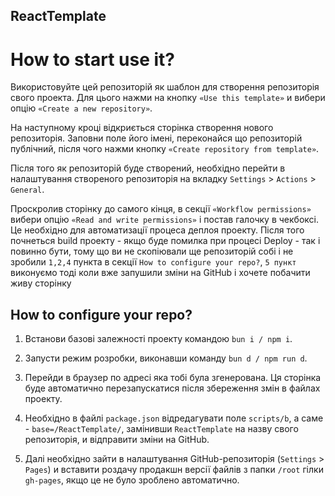 ## ReactTemplate

# How to start use it?

Використовуйте цей репозиторій як шаблон для створення репозиторія свого проекта. Для цього нажми на
кнопку `«Use this template»` и вибери опцію `«Create a new repository»`.

На наступному кроці відкриється сторінка створення нового репозиторія. Заповни поле його імені,
переконайся що репозиторій публічний, після чого нажми кнопку `«Create repository from template»`.

Після того як репозиторій буде створений, необхідно перейти в налаштування створеного репозиторія на
вкладку `Settings` > `Actions` > `General`.

Проскролив сторінку до самого кінця, в секції `«Workflow permissions»` вибери опцію
`«Read and write permissions»` і постав галочку в чекбоксі. Це необхідно для автоматизації процеса
деплоя проекту. Після того почнеться build проекту - якщо буде помилка при процесі Deploy - так і
повинно бути, тому що ви не скопіювали ще репозиторій собі і не зробили `1,2,4` пункта в секції
`How to configure your repo?`, `5 пункт` виконуємо тоді коли вже запушили зміни на GitHub і хочете
побачити живу сторінку

## How to configure your repo?

1. Встанови базові залежності проекту командою `bun i / npm i`.

2. Запусти режим розробки, виконавши команду `bun d / npm run d`.
3. Перейди в браузер по адресі яка тобі була згенерована. Ця сторінка буде автоматично
   перезапускатися після збереження змін в файлах проекту.
4. Необхідно в файлі `package.json` відредагувати поле `scripts/b`, а саме - `base=/ReactTemplate/`,
   замінивши `ReactTemplate` на назву свого репозиторія, и відправити зміни на GitHub.
5. Далі необхідно зайти в налаштування GitHub-репозиторія (`Settings` > `Pages`) и вставити роздачу
   продакшн версії файлів з папки `/root` гілки `gh-pages`, якщо це не було зроблено автоматично.
